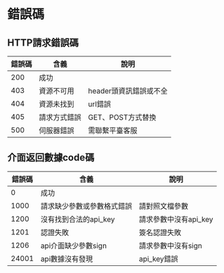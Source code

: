 # 錯誤碼

## HTTP請求錯誤碼

| 錯誤碼 | 含義 | 說明 |
| --- | --- | --- |
| 200 | 成功 |  |
| 403 | 資源不可用 | header頭資訊錯誤或不全 |
| 404 | 資源未找到 | url錯誤 |
| 405 | 請求方式錯誤 | GET、POST方式替換 |
| 500 | 伺服器錯誤 | 需聯繫平臺客服 |

## 介面返回數據code碼

| 錯誤碼 | 含義 | 說明 |
| --- | --- | --- |
| 0 | 成功 |  |
| 1000 | 請求缺少參數或參數格式錯誤 | 請對照文檔參數 |
| 1200 | 沒有找到合法的api_key | 請求參數中沒有api_key |
| 1201 | 認證失敗 | 簽名認證失敗 |
| 1206 | api介面缺少參數sign | 請求參數中沒有sign |
| 24001 | api數據沒有發現 | api_key錯誤 |

